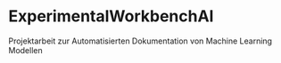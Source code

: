 # ExperimentalWorkbenchAI
Projektarbeit zur Automatisierten Dokumentation von Machine Learning Modellen
